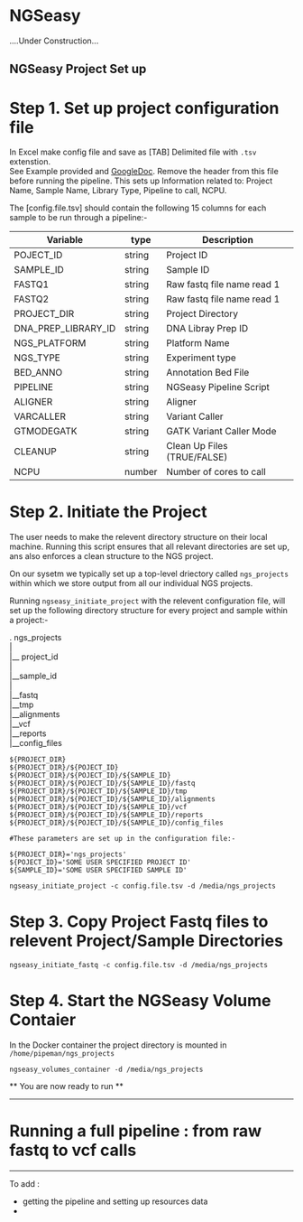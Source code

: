 NGSeasy
==========================

....Under Construction...

NGSeasy Project Set up
--------------------------

# Step 1. Set up project configuration file

In Excel make config file and save as [TAB] Delimited file with ``.tsv`` extenstion.  
See Example provided and [GoogleDoc](https://docs.google.com/spreadsheets/d/1kp1Nyw0x3zXqO2Wm2Z25ErJ0Z-Uoab8tjRPq9h4sonk/edit?usp=sharing). Remove the header from this file before running the pipeline. This sets up Information related to: Project Name, Sample Name, Library Type, Pipeline to call, NCPU.

The [config.file.tsv] should contain the following 15 columns for each sample to be run through a pipeline:- 

|Variable|type|Description|
|--------|--------|--------|
POJECT_ID|string|Project ID|
SAMPLE_ID|string|Sample ID|
FASTQ1|string|Raw fastq file name read 1|
FASTQ2|string|Raw fastq file name read 1|
PROJECT_DIR|string|Project Directory|
DNA_PREP_LIBRARY_ID|string|DNA Libray Prep ID|
NGS_PLATFORM|string|Platform Name|
NGS_TYPE|string|Experiment type|
BED_ANNO|string|Annotation Bed File
PIPELINE|string|NGSeasy Pipeline Script|
ALIGNER|string|Aligner|
VARCALLER|string|Variant Caller|
GTMODEGATK|string|GATK Variant Caller Mode|
CLEANUP|string|Clean Up Files (TRUE/FALSE)|
NCPU|number|Number of cores to call|


# Step 2. Initiate the Project
The user needs to make the relevent directory structure on their local machine. Running this script ensures that all relevant directories are set up, ans also enforces a clean structure to the NGS project.  

On our sysetm we typically set up a top-level driectory called `ngs_projects` within which we store output from all our individual NGS projects.  

Running `ngseasy_initiate_project` with the relevent configuration file, will set up the following directory structure for every project and sample within a project:-  

.
ngs_projects  
|  
|__ project_id  
	|  
	|__sample_id  
		|  
		|__fastq  
		|__tmp  
		|__alignments  
		|__vcf  
		|__reports  
		|__config_files  

```
${PROJECT_DIR}  
${PROJECT_DIR}/${POJECT_ID}  
${PROJECT_DIR}/${POJECT_ID}/${SAMPLE_ID}  
${PROJECT_DIR}/${POJECT_ID}/${SAMPLE_ID}/fastq  
${PROJECT_DIR}/${POJECT_ID}/${SAMPLE_ID}/tmp  
${PROJECT_DIR}/${POJECT_ID}/${SAMPLE_ID}/alignments  
${PROJECT_DIR}/${POJECT_ID}/${SAMPLE_ID}/vcf  
${PROJECT_DIR}/${POJECT_ID}/${SAMPLE_ID}/reports  
${PROJECT_DIR}/${POJECT_ID}/${SAMPLE_ID}/config_files  

#These parameters are set up in the configuration file:- 

${PROJECT_DIR}='ngs_projects'  
${POJECT_ID}='SOME USER SPECIFIED PROJECT ID'  
${SAMPLE_ID}='SOME USER SPECIFIED SAMPLE ID'  
```

```{bash}
ngseasy_initiate_project -c config.file.tsv -d /media/ngs_projects
```

# Step 3. Copy Project Fastq files to relevent Project/Sample Directories

```{bash}
ngseasy_initiate_fastq -c config.file.tsv -d /media/ngs_projects
```

# Step 4. Start the NGSeasy Volume Contaier

In the Docker container the project directory is mounted in `/home/pipeman/ngs_projects`

```{bash}
ngseasy_volumes_container -d /media/ngs_projects
```

** You are now ready to run **

****

# Running a full pipeline : from raw fastq to vcf calls


****

To add :
- getting the pipeline and setting up resources data
- 
